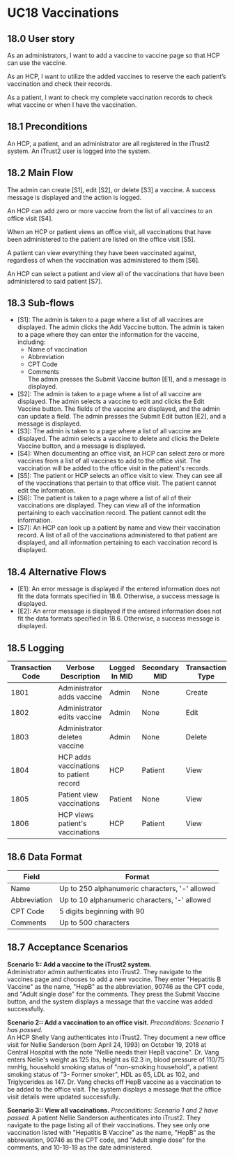 # UC18 Vaccinations


## 18.0 User story
As an administrators, I want to add a vaccine to vaccine page so that HCP can use the vaccine.

As an HCP, I want to utilize the added vaccines to reserve the each patient’s vaccination and check their records. 

As a patient, I want to check my complete vaccination records to check what vaccine or when I have the vaccination.


## 18.1 Preconditions
An HCP, a patient, and an administrator are all registered in the iTrust2 system. An iTrust2 user is logged into the system. 

## 18.2 Main Flow
The admin can create [S1], edit [S2], or delete [S3] a vaccine. A success message is displayed and the action is logged. 

An HCP can add zero or more vaccine from the list of all vaccines to an office visit [S4]. 

When an HCP or patient views an office visit, all vaccinations that have been administered to the patient are listed on the office visit [S5].

A patient can view everything they have been vaccinated against, regardless of when the vaccination was administered to them [S6].

An HCP can select a patient and view all of the vaccinations that have been administered to said patient [S7].

## 18.3 Sub-flows
* [S1]: The admin is taken to a page where a list of all vaccines are displayed. The admin clicks the Add Vaccine button. The admin is taken to a page where they can enter the information for the vaccine, including:
   * Name of vaccination
   * Abbreviation
   * CPT Code
   * Comments  
        The admin presses the Submit Vaccine button [E1], and a message is displayed.
* [S2]: The admin is taken to a page where a list of all vaccine are displayed. The admin selects a vaccine to edit and clicks the Edit Vaccine button. The fields of the vaccine are displayed, and the admin can update a field. The admin presses the Submit Edit button [E2], and a message is displayed.
* [S3]: The admin is taken to a page where a list of all vaccine are displayed. The admin selects a vaccine to delete and clicks the Delete Vaccine button, and a message is displayed.
* [S4]: When documenting an office visit, an HCP can select zero or more vaccines from a list of all vaccines to add to the office visit. The vaccination will be added to the office visit in the patient's records.
* [S5]: The patient or HCP selects an office visit to view. They can see all of the vaccinations that pertain to that office visit. The patient cannot edit the information.
* [S6]: The patient is taken to a page where a list of all of their vaccinations are displayed. They can view all of the information pertaining to each vaccination record. The patient cannot edit the information.
* [S7]: An HCP can look up a patient by name and view their vaccination record. A list of all of the vaccinations administered to that patient are displayed, and all information pertaining to each vaccination record is displayed.

## 18.4 Alternative Flows
* [E1]: An error message is displayed if the entered information does not fit the data formats specified in 18.6. Otherwise, a success message is displayed.
* [E2]: An error message is displayed if the entered information does not fit the data formats specified in 18.6. Otherwise, a success message is displayed.
## 18.5 Logging
| Transaction Code | Verbose Description | Logged In MID | Secondary MID | Transaction Type | Patient Viewable |
|------------------|---------------------|---------------|---------------|------------------|------------------|
| 1801 | Administrator adds vaccine | Admin | None | Create | No |
| 1802 | Administrator edits vaccine | Admin | None | Edit | No |
| 1803 | Administrator deletes vaccine | Admin | None | Delete | No |
| 1804 | HCP adds vaccinations to patient record | HCP | Patient | View | No |
| 1805 | Patient view vaccinations | Patient | None | View | Yes |
| 1806 | HCP views patient's vaccinations | HCP | Patient | View | Yes |

## 18.6 Data Format
| Field | Format |
|------------------|---------------------|
| Name | Up to 250 alphanumeric characters, '-' allowed |
| Abbreviation | Up to 10 alphanumeric characters, '-' allowed |
| CPT Code | 5 digits beginning with 90 |
| Comments | Up to 500 characters |

## 18.7 Acceptance Scenarios
**Scenario 1:: Add a vaccine to the iTrust2 system.**  
Administrator admin authenticates into iTrust2. They navigate to the vaccines page and chooses to add a new vaccine. They enter "Hepatitis B Vaccine" as the name, "HepB" as the abbreviation, 90746 as the CPT code, and "Adult single dose" for the comments. They press the Submit Vaccine button, and the system displays a message that the vaccine was added successfully.  

**Scenario 2:: Add a vaccination to an office visit.** _Preconditions: Scenario 1 has passed._  
An HCP Shelly Vang authenticates into iTrust2. They document a new office visit for Nellie Sanderson (born April 24, 1993) on October 19, 2018 at Central Hospital with the note "Nellie needs their HepB vaccine". Dr. Vang enters Nellie's weight as 125 lbs, height as 62.3 in, blood pressure of 110/75 mmHg, household smoking status of "non-smoking household", a patient smoking status of "3- Former smoker", HDL as 65, LDL as 102, and Triglycerides as 147. Dr. Vang checks off HepB vaccine as a vaccination to be added to the office visit. The system displays a message that the office visit details were updated successfully.

**Scenario 3:: View all vaccinations.** _Preconditions: Scenario 1 and 2 have passed._
A patient Nellie Sanderson authenticates into iTrust2. They navigate to the page listing all of their vaccinations. They see only one vaccination listed with "Hepatitis B Vaccine" as the name, "HepB" as the abbreviation, 90746 as the CPT code, and "Adult single dose" for the comments, and 10-19-18 as the date administered.
